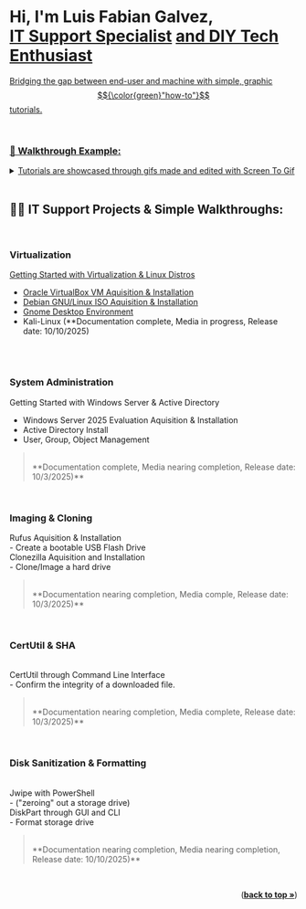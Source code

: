 <!-- Back to top link -->
<a id="readme-top"></a><h1>Hi, I'm <b>Luis Fabian Galvez</b>, <br/><a href="https://linkedin.com/in//luisfabian-g/">IT Support Specialist</a> <a href="https://www.github.com/lufagee/">and DIY Tech Enthusiast</h1>

Bridging the gap between end-user and machine with simple, graphic $${\color{green}"how-to"}$$ tutorials.</h4>




<br/>

<h3><summary><b>👯 Walkthrough Example:</b></summary></h3>
<details>
<summary>Tutorials are showcased through gifs made and edited with <a href="https://github.com/NickeManarin/ScreenToGif">Screen To Gif</a></summary>
<ul>Screen To Gif is a free, open source, and very user friendly application that allows you to turn screen recordings into gifs, and much more!</ul>
</details>

<br/>
<h2>👨‍💻 IT Support Projects & Simple Walkthroughs:</h2>
<br/>

<h3>Virtualization </h3>

[Getting Started with Virtualization & Linux Distros](https://github.com/lufagee/Virtualization?tab=readme-ov-file#colorlightbluegetting-space-started-space-with-space-virtualization-space-and-space-linux-space-distributions)
  - [Oracle VirtualBox VM Aquisition & Installation](https://github.com/lufagee/Virtualization?tab=readme-ov-file#oracle-virtualbox-vm-aquisition--installation) 
  - [Debian GNU/Linux ISO Aquisition & Installation](https://github.com/lufagee/Virtualization?tab=readme-ov-file#debian-gnulinux-iso-aquisition--installation)
  - [Gnome Desktop Environment](https://github.com/lufagee/Virtualization/edit/main/README.md#gnome-desktop-environment)
  - Kali-Linux (**Documentation complete, Media in progress, Release date: 10/10/2025)
<br/>
<br/>

<h3>System Administration</h3>

Getting Started with Windows Server & Active Directory<br/>
- Windows Server 2025 Evaluation Aquisition & Installation<br/>
- Active Directory Install<br/>
- User, Group, Object Management<br/>

> <br/>
> **Documentation complete, Media nearing completion, Release date: 10/3/2025)**
<br/>

<h3>Imaging & Cloning</h3>
Rufus Aquisition & Installation<br/>
  - Create a bootable USB Flash Drive<br/>
Clonezilla Aquisition and Installation<br/>
  - Clone/Image a hard drive<br/>
  
> <br/>  
> **Documentation nearing completion, Media comple, Release date: 10/3/2025)**
<br/>


<h3>CertUtil & SHA</h3><br/>
CertUtil through Command Line Interface<br/>
  - Confirm the integrity of a downloaded file.<br/>

> <br/>  
> **Documentation nearing completion, Media complete, Release date: 10/3/2025)**
<br/>


<h3>Disk Sanitization & Formatting</h3><br/>
Jwipe with PowerShell<br/> 
  - ("zeroing" out a storage drive)<br/>
DiskPart through GUI and CLI<br/>
    - Format storage drive<br/>

> <br/>  
> **Documentation nearing completion, Media nearing completion, Release date: 10/10/2025)**
<br/>


<p align="right">(<a href="#readme-top"><strong>back to top »</strong></a>)</p>
